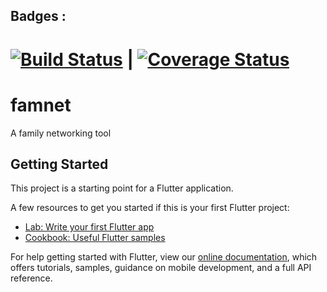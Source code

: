 ## Badges : 
[![Build Status](https://travis-ci.com/capktkirk/FamNet.svg?branch=master)](https://travis-ci.com/capktkirk/FamNet) | [![Coverage Status](https://coveralls.io/repos/github/capktkirk/FamNet/badge.svg?branch=master)](https://coveralls.io/github/capktkirk/FamNet?branch=master)
=======
# famnet

A family networking tool

## Getting Started

This project is a starting point for a Flutter application.

A few resources to get you started if this is your first Flutter project:

- [Lab: Write your first Flutter app](https://flutter.dev/docs/get-started/codelab)
- [Cookbook: Useful Flutter samples](https://flutter.dev/docs/cookbook)

For help getting started with Flutter, view our
[online documentation](https://flutter.dev/docs), which offers tutorials,
samples, guidance on mobile development, and a full API reference.
